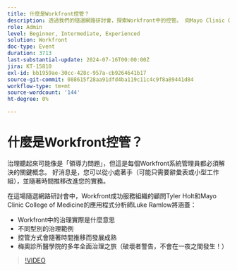 ```yaml
---
title: 什麼是Workfront控管？
description: 透過我們的隨選網路研討會，探索Workfront中的控管。 向Mayo Clinic College of Medicine和Workfront專家學習如何開始小型且不斷發展的實務，以及他們通往全面治理的歷程。
role: Admin
level: Beginner, Intermediate, Experienced
solution: Workfront
doc-type: Event
duration: 3713
last-substantial-update: 2024-07-16T00:00:00Z
jira: KT-15810
exl-id: bb1959ae-30cc-428c-957a-cb9264641b17
source-git-commit: 088615f28aa91dfd4ba119c11c4c9f8a89441d84
workflow-type: tm+mt
source-wordcount: '144'
ht-degree: 0%

---
```


# 什麼是Workfront控管？

治理聽起來可能像是「領導力問題」，但這是每個Workfront系統管理員都必須解決的關鍵概念。 好消息是，您可以從小處著手（可能只需要辭彙表或小型工作組），並隨著時間推移改進您的實務。

在這場隨選網路研討會中，Workfront成功服務組織的顧問Tyler Holt和Mayo Clinic College of Medicine的應用程式分析師Luke Ramlow將涵蓋：
* Workfront中的治理實際是什麼意思
* 不同型別的治理範例
* 控管方式會隨著時間推移而發展成熟
* 梅奧診所醫學院的多年全面治理之旅（破壞者警告，不會在一夜之間發生！）

>[!VIDEO](https://video.tv.adobe.com/v/3431003/?learn=on)
